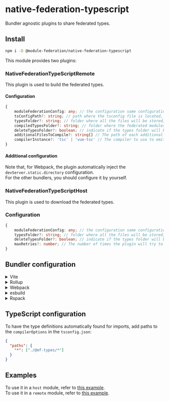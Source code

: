 # native-federation-typescript

Bundler agnostic plugins to share federated types.

## Install

```bash
npm i -D @module-federation/native-federation-typescript
```

This module provides two plugins:

### NativeFederationTypeScriptRemote

This plugin is used to build the federated types.

#### Configuration

```typescript
{
    moduleFederationConfig: any; // the configuration same configuration provided to the module federation plugin, it is MANDATORY
    tsConfigPath?: string; // path where the tsconfig file is located, default is ''./tsconfig.json'
    typesFolder?: string; // folder where all the files will be stored, default is '@mf-types',
    compiledTypesFolder?: string; // folder where the federated modules types will be stored, default is 'compiled-types'
    deleteTypesFolder?: boolean; // indicate if the types folder will be deleted when the job completes, default is 'true'
    additionalFilesToCompile?: string[] // The path of each additional file which should be emitted
    compilerInstance?: 'tsc' | 'vue-tsc' // The compiler to use to emit files, default is 'tsc'
}
```

#### Additional configuration

Note that, for Webpack, the plugin automatically inject the `devServer.static.directory` configuration.  
For the other bundlers, you should configure it by yourself.

### NativeFederationTypeScriptHost

This plugin is used to download the federated types.

### Configuration

```typescript
{
    moduleFederationConfig: any; // the configuration same configuration provided to the module federation plugin, it is MANDATORY
    typesFolder?: string; // folder where all the files will be stored, default is '@mf-types',
    deleteTypesFolder?: boolean; // indicate if the types folder will be deleted before the job starts, default is 'true'
    maxRetries?: number; // The number of times the plugin will try to download the types before failing, default is 3
}
```

## Bundler configuration

<details>
<summary>Vite</summary><br>

```ts
// vite.config.ts
import { NativeFederationTypeScriptHost, NativeFederationTypeScriptRemote } from '@module-federation/native-federation-typescript/vite';

export default defineConfig({
  plugins: [
    NativeFederationTypeScriptRemote({
      /* options */
    }),
    NativeFederationTypeScriptHost({
      /* options */
    }),
  ],
  /* ... */
  server: {
    // This is needed to emulate the devServer.static.directory of WebPack and correctly serve the zip file
    /* ... */
    proxy: {
      '/@mf-types.zip': {
        target: 'http://localhost:3000',
        changeOrigin: true,
        rewrite: () => `/@fs/${process.cwd()}/dist/@mf-types.zip`,
      },
    },
    fs: {
      /* ... */
      allow: ['./dist'],
      /* ... */
    },
  },
});
```

<br>
</details>
<details>
<summary>Rollup</summary><br>

```ts
// rollup.config.js
import { NativeFederationTypeScriptHost, NativeFederationTypeScriptRemote } from '@module-federation/native-federation-typescript/rollup';

export default {
  plugins: [
    NativeFederationTypeScriptRemote({
      /* options */
    }),
    NativeFederationTypeScriptHost({
      /* options */
    }),
  ],
};
```

<br>
</details>
<details>
<summary>Webpack</summary><br>

```ts
// webpack.config.js
const { NativeFederationTypeScriptHost, NativeFederationTypeScriptRemote } = require('@module-federation/native-federation-typescript/webpack');
module.exports = {
  /* ... */
  plugins: [
    NativeFederationTypeScriptRemote({
      /* options */
    }),
    NativeFederationTypeScriptHost({
      /* options */
    }),
  ],
};
```

<br>
</details>
<details>
<summary>esbuild</summary><br>

```ts
// esbuild.config.js
import { build } from 'esbuild';
import { NativeFederationTypeScriptHost, NativeFederationTypeScriptRemote } from '@module-federation/native-federation-typescript/esbuild';

build({
  plugins: [
    NativeFederationTypeScriptRemote({
      /* options */
    }),
    NativeFederationTypeScriptHost({
      /* options */
    }),
  ],
});
```

<br>
</details>
<details>
<summary>Rspack</summary><br>

```ts
// rspack.config.js
const { NativeFederationTypeScriptHost, NativeFederationTypeScriptRemote } = require('@module-federation/native-federation-typescript/rspack');
module.exports = {
  /* ... */
  plugins: [
    NativeFederationTypeScriptRemote({
      /* options */
    }),
    NativeFederationTypeScriptHost({
      /* options */
    }),
  ],
};
```

<br>
</details>

## TypeScript configuration

To have the type definitions automatically found for imports, add paths to the `compilerOptions` in the `tsconfig.json`:

```json
{
  "paths": {
    "*": ["./@mf-types/*"]
  }
}
```

## Examples

To use it in a `host` module, refer to [this example](https://github.com/module-federation/module-federation-examples/tree/master/native-federation-tests-typescript-plugins/host).  
To use it in a `remote` module, refer to [this example](https://github.com/module-federation/module-federation-examples/tree/master/native-federation-tests-typescript-plugins/remote).
